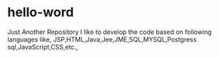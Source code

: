# hello-word
Just Another Repository
I like to develop the code based on following languages like, JSP,HTML,Java,Jee,JME,SQL,MYSQL,Postgress sql,JavaScript,CSS,etc.,
